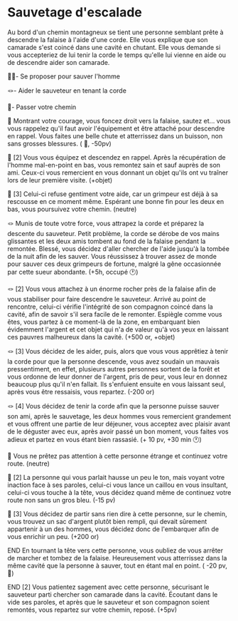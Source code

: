 # Sauvetage d'escalade

Au bord d'un chemin montagneux se tient une personne semblant prête à descendre la falaise à l'aide d'une corde. Elle vous explique que son camarade s'est coincé dans une cavité en chutant. Elle vous demande si vous accepteriez de lui tenir la corde le temps qu'elle lui vienne en aide ou de descendre aider son camarade.

🦸‍♂️- Se proposer pour sauver l'homme

:knot:- Aider le sauveteur en tenant la corde

🚶- Passer votre chemin


🦸‍ Montrant votre courage, vous foncez droit vers la falaise, sautez et... vous vous rappelez qu'il faut avoir l'équipement et être attaché pour descendre en rappel. Vous faites une belle chute et atterrissez dans un buisson, non sans grosses blessures. ( 🤕, -50pv)

🦸‍ [2] Vous vous équipez et descendez en rappel. Après la récupération de l'homme mal-en-point en bas, vous remontez sain et sauf auprès de son ami. Ceux-ci vous remercient en vous donnant un objet qu'ils ont vu traîner lors de leur première visite. (+objet)

🦸‍ [3] Celui-ci refuse gentiment votre aide, car un grimpeur est déjà à sa rescousse en ce moment même. Espérant une bonne fin pour les deux en bas, vous poursuivez votre chemin. (neutre)

:knot:  Munis de toute votre force, vous attrapez la corde et préparez la descente du sauveteur. Petit problème, la corde se dérobe de vos mains glissantes et les deux amis tombent au fond de la falaise pendant la remontée. Blessé, vous décidez d'aller chercher de l'aide jusqu'à la tombée de la nuit afin de les sauver. Vous réussissez à trouver assez de monde pour sauver ces deux grimpeurs de fortune, malgré la gêne occasionnée par cette sueur abondante. (+5h, occupé 🕐)

:knot: [2] Vous vous attachez à un énorme rocher près de la falaise afin de vous stabiliser pour faire descendre le sauveteur. Arrivé au point de rencontre, celui-ci vérifie l'intégrité de son compagnon coincé dans la cavité, afin de savoir s'il sera facile de le remonter. Espiègle comme vous êtes, vous partez à ce moment-là de la zone, en embarquant bien évidemment l'argent et cet objet qui n'a de valeur qu'à vos yeux en laissant ces pauvres malheureux dans la cavité. (+500 or, +objet)

:knot: [3] Vous décidez de les aider, puis, alors que vous vous apprêtiez à tenir la corde pour que la personne descende, vous avez soudain un mauvais pressentiment, en effet, plusieurs autres personnes sortent de la forêt et vous ordonne de leur donner de l'argent, pris de peur, vous leur en donnez beaucoup plus qu'il n'en fallait. Ils s'enfuient ensuite en vous laissant seul, après vous être ressaisis, vous repartez. (-200 or)

:knot: [4] Vous décidez de tenir la corde afin que la personne puisse sauver son ami, après le sauvetage, les deux hommes vous remercient grandement et vous offrent une partie de leur déjeuner, vous acceptez avec plaisir avant de le déguster avec eux, après avoir passé un bon moment, vous faites vos adieux et partez en vous étant bien rassasié. (+ 10 pv, +30 min 🕐)

🚶 Vous ne prêtez pas attention à cette personne étrange et continuez votre route. (neutre)

🚶 [2] La personne qui vous parlait hausse un peu le ton, mais voyant votre inaction face à ses paroles, celui-ci vous lance un caillou en vous insultant, celui-ci vous touche à la tête, vous décidez quand même de continuez votre route non sans un gros bleu. (-15 pv)

🚶 [3] Vous décidez de partir sans rien dire à cette personne, sur le chemin, vous trouvez un sac d'argent plutôt bien rempli, qui devait sûrement appartenir à un des hommes, vous décidez donc de l'embarquer afin de vous enrichir un peu. (+200 or)

END En tournant la tête vers cette personne, vous oubliez de vous arrêter de marcher et tombez de la falaise. Heureusement vous atterrissez dans la même cavité que la personne à sauver, tout en étant mal en point. ( -20 pv, 🤕)

END [2] Vous patientez sagement avec cette personne, sécurisant le sauveteur parti chercher son camarade dans la cavité. Écoutant dans le vide ses paroles, et après que le sauveteur et son compagnon soient remontés, vous repartez sur votre chemin, reposé. (+5pv)
